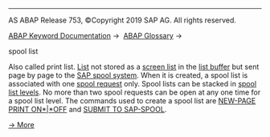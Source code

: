   

* * *

AS ABAP Release 753, ©Copyright 2019 SAP AG. All rights reserved.

[ABAP Keyword Documentation](javascript:call_link\('abenabap.htm'\)) →  [ABAP Glossary](javascript:call_link\('abenabap_glossary.htm'\)) → 

spool list

Also called print list. [List](javascript:call_link\('abenlist_glosry.htm'\) "Glossary Entry") not stored as a [screen list](javascript:call_link\('abenscreen_list_glosry.htm'\) "Glossary Entry") in the [list buffer](javascript:call_link\('abenlist_buffer_glosry.htm'\) "Glossary Entry") but sent page by page to the [SAP spool system](javascript:call_link\('abensap_spool_system_glosry.htm'\) "Glossary Entry"). When it is created, a spool list is associated with one [spool request](javascript:call_link\('abenspool_request_glosry.htm'\) "Glossary Entry") only. Spool lists can be stacked in [spool list levels](javascript:call_link\('abenprint_list_level_glosry.htm'\) "Glossary Entry"). No more than two spool requests can be open at any one time for a spool list level. The commands used to create a spool list are [NEW-PAGE PRINT ON*|*OFF](javascript:call_link\('abapnew-page_print.htm'\)) and [SUBMIT TO SAP-SPOOL](javascript:call_link\('abapsubmit_list_options.htm'\)).

[→ More](javascript:call_link\('abenprint.htm'\))